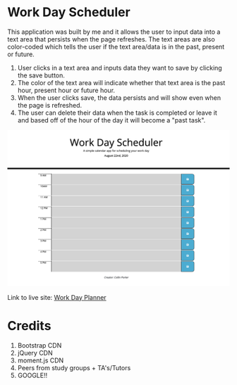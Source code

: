 # Work Day Scheduler

This application was built by me and it allows the user to input data into a text area that persists when the page refreshes. The text areas are also color-coded which tells the user if the text area/data is in the past, present or future.

1. User clicks in a text area and inputs data they want to save by clicking the save button.
2. The color of the text area will indicate whether that text area is the past hour, present hour or future hour.
3. When the user clicks save, the data persists and will show even when the page is refreshed.
4. The user can delete their data when the task is completed or leave it and based off of the hour of the day it will become a "past task".

![Word Day Planner](assests/workdayscheduler.jpg)

Link to live site: [Work Day Planner](https://portercol.github.io/Work-Day-Scheduler/)

# Credits

1. Bootstrap CDN
2. jQuery CDN
3. moment.js CDN
4. Peers from study groups + TA's/Tutors
5. GOOGLE!!

